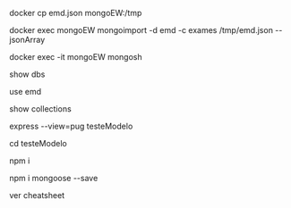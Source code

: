 docker cp emd.json mongoEW:/tmp

docker exec mongoEW mongoimport -d emd -c exames /tmp/emd.json --jsonArray

docker exec -it mongoEW mongosh

show dbs

use emd

show collections

express --view=pug testeModelo

cd testeModelo

npm i

npm i mongoose --save

ver cheatsheet